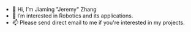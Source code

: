 - 👋 Hi, I’m Jiaming "Jeremy" Zhang
- 👀 I’m interested in Robotics and its applications.
- 📫 Please send direct email to me if you're interested in my projects.

<!---
jeremyzz830/jeremyzz830 is a ✨ special ✨ repository because its `README.md` (this file) appears on your GitHub profile.
You can click the Preview link to take a look at your changes.
--->
